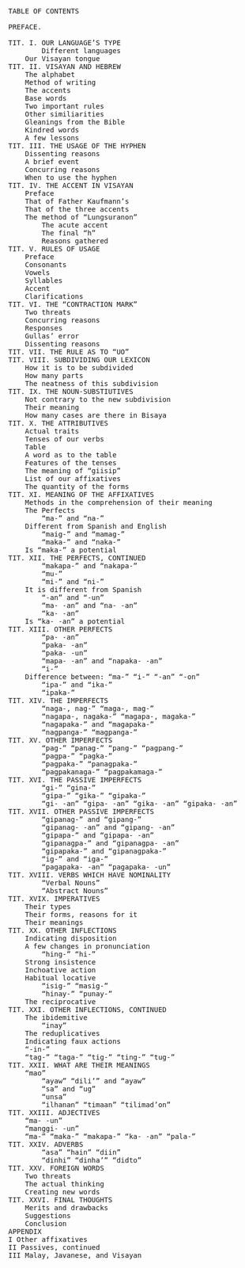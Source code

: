 <pre>
TABLE OF CONTENTS

PREFACE.

TIT. I. OUR LANGUAGE’S TYPE
        Different languages
	Our Visayan tongue
TIT. II. VISAYAN AND HEBREW
	The alphabet
	Method of writing
	The accents
	Base words
	Two important rules
	Other similiarities
	Gleanings from the Bible
	Kindred words
	A few lessons
TIT. III. THE USAGE OF THE HYPHEN
	Dissenting reasons
	A brief event
	Concurring reasons
	When to use the hyphen
TIT. IV. THE ACCENT IN VISAYAN
	Preface
	That of Father Kaufmann’s
	That of the three accents
	The method of “Lungsuranon”
		The acute accent
		The final “h”
		Reasons gathered
TIT. V. RULES OF USAGE
	Preface
	Consonants
	Vowels
	Syllables
	Accent
	Clarifications
TIT. VI. THE “CONTRACTION MARK”
	Two threats
	Concurring reasons
	Responses
	Gullas’ error
	Dissenting reasons
TIT. VII. THE RULE AS TO “UO”
TIT. VIII. SUBDIVIDING OUR LEXICON
	How it is to be subdivided
	How many parts
	The neatness of this subdivision
TIT. IX. THE NOUN-SUBSTIUTIVES
	Not contrary to the new subdivision
	Their meaning
	How many cases are there in Bisaya
TIT. X. THE ATTRIBUTIVES
	Actual traits
	Tenses of our verbs
	Table
	A word as to the table
	Features of the tenses
	The meaning of “giisip”
	List of our affixatives
	The quantity of the forms
TIT. XI. MEANING OF THE AFFIXATIVES
	Methods in the comprehension of their meaning
	The Perfects
		“ma-” and “na-”
	Different from Spanish and English
		“maig-” and “mamag-”
		“maka-” and “naka-”
	Is “maka-” a potential
TIT. XII. THE PERFECTS, CONTINUED
		“makapa-” and “nakapa-”
		“mu-”
		“mi-” and “ni-”
	It is different from Spanish
		“-an” and “-un”
		“ma- -an” and “na- -an”
		“ka- -an”
	Is “ka- -an” a potential
TIT. XIII. OTHER PERFECTS
		“pa- -an”
		“paka- -an”
		“paka- -un”
		“mapa- -an” and “napaka- -an”
		“i-”
	Difference between: “ma-” “i-” “-an” “-on”
		“ipa-” and “ika-”
		“ipaka-”
TIT. XIV. THE IMPERFECTS
		“naga-, nag-” “maga-, mag-”
		“nagapa-, nagaka-” “magapa-, magaka-”
		“nagapaka-” and “magapaka-”
		“nagpanga-” “magpanga-”
TIT. XV. OTHER IMPERFECTS
		“pag-” “panag-” “pang-” “pagpang-”
		“pagpa-” “pagka-”
		“pagpaka-” “panagpaka-”
		“pagpakanaga-” “pagpakamaga-”
TIT. XVI. THE PASSIVE IMPERFECTS
		“gi-” “gina-”
		“gipa-” “gika-” “gipaka-”
		“gi- -an” “gipa- -an” “gika- -an” “gipaka- -an”
TIT. XVII. OTHER PASSIVE IMPERFECTS
		“gipanag-” and “gipang-”
		“gipanag- -an” and “gipang- -an”
		“gipapa-” and “gipapa- -an”
		“gipanagpa-” and “gipanagpa- -an”
		“gipapaka-” and “gipanagpaka-”
		“ig-” and “iga-”
		“pagapaka- -an” “pagapaka- -un”
TIT. XVIII. VERBS WHICH HAVE NOMINALITY
		“Verbal Nouns”
		“Abstract Nouns”
TIT. XVIX. IMPERATIVES
	Their types
	Their forms, reasons for it
	Their meanings
TIT. XX. OTHER INFLECTIONS
	Indicating disposition
	A few changes in pronunciation
		“hing-” “hi-”
	Strong insistence
	Inchoative action
	Habitual locative
		“isig-” “masig-”
		“hinay-” “punay-”
	The reciprocative
TIT. XXI. OTHER INFLECTIONS, CONTINUED
	The ibidemitive
		“inay”
	The reduplicatives
	Indicating faux actions
	“-in-”
	“tag-” “taga-” “tig-” “ting-” “tug-”
TIT. XXII. WHAT ARE THEIR MEANINGS
	“mao”
		“ayaw” “dili’” and “ayaw”
		“sa” and “ug”
		“unsa”
		“ilhanan” “timaan” “tilimad’on”
TIT. XXIII. ADJECTIVES
	“ma- -un”
	“manggi- -un”
	“ma-” “maka-” “makapa-” “ka- -an” “pala-”
TIT. XXIV. ADVERBS
		“asa” “hain” “diin”
		“dinhi” “dinha’” “didto”
TIT. XXV. FOREIGN WORDS
	Two threats
	The actual thinking
	Creating new words
TIT. XXVI. FINAL THOUGHTS
	Merits and drawbacks
	Suggestions
	Conclusion
APPENDIX
I Other affixatives
II Passives, continued
III Malay, Javanese, and Visayan
</pre>
